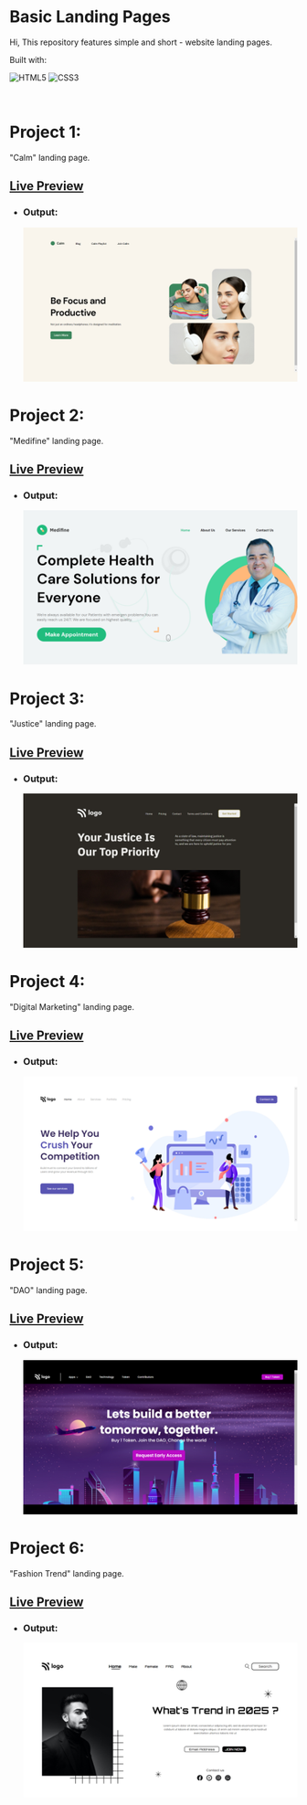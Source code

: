 # Basic Landing Pages
Hi, This repository features simple and short - website landing pages.

Built with:

![HTML5](https://img.shields.io/badge/html5-%23E34F26.svg?style=for-the-badge&logo=html5&logoColor=white) ![CSS3](https://img.shields.io/badge/css3-%231572B6.svg?style=for-the-badge&logo=css3&logoColor=white)

<br>

# Project 1:
"Calm" landing page.
## [Live Preview](https://basic-landing-page-one-html-css.netlify.app/)
- ### Output:
  ![Output](./project_1/assets/output.jpg)

# Project 2:
"Medifine" landing page.
## [Live Preview](https://basic-landing-page-two-html-css.netlify.app/)
- ### Output:
  ![Output](./project_2/assets/output.jpg)

# Project 3:
"Justice" landing page.
## [Live Preview](https://basic-landing-page-three-html-css.netlify.app/)
- ### Output:
  ![Output](./project_3/assets/output.jpg)

# Project 4:
"Digital Marketing" landing page.
## [Live Preview](https://basic-landing-page-four-html-css.netlify.app/)
- ### Output:
  ![Output](./project_4/assets/output.jpg)

# Project 5:
"DAO" landing page.
## [Live Preview](https://basic-landing-page-five-html-css.netlify.app/)
- ### Output:
  ![Output](./project_5/assets/output.jpg)

# Project 6:
"Fashion Trend" landing page.
## [Live Preview](https://basic-landing-page-six-html-css.netlify.app/)
- ### Output:
  ![Output](./project_6/assets/output.jpg)

